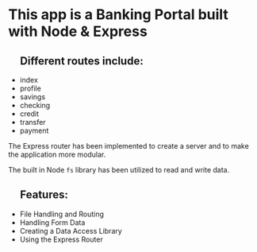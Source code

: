 # This app is a Banking Portal built with Node & Express

<ul>
<h2>Different routes include:</h2>
<li>index</li>
<li>profile</li>
<li>savings</li>
<li>checking</li>
<li>credit</li>
<li>transfer</li>
<li>payment</li>
</ul>

The Express router has been implemented to create a server and to make the application more modular.

The built in Node `fs` library has been utilized to read and write data.

<ul>
<h2>Features:</h2>
<li>File Handling and Routing</li>
<li>Handling Form Data</li>
<li>Creating a Data Access Library</li>
<li>Using the Express Router</li>
</ul>
